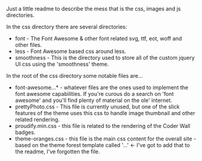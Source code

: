 Just a little readme to describe the mess that is the css, images and js directories.

In the css directory there are several directories:

* font - The Font Awesome & other font related svg, ttf, eot, woff and other files.
* less - Font Awesome based css around less.
* smoothness - This is the directory used to store all of the custom jquery UI css using the 'smoothness' theme.

In the root of the css directory some notable files are...

* font-awesome...* - whatever files are the ones used to implement the font awesome capabilities. If you're curous do a search on 'font awesome' and you'll find plenty of material on the ole' internet.
* prettyPhoto.css - This file is currently unused, but one of the slick features of the theme uses this css to handle image thumbnail and other related rendering.
* proudify.min.css - this file is related to the rendering of the Coder Wall badges.
* theme-oranges.css - this file is the main css content for the overall site - based on the theme forest template called '...' <- I've got to add that to the readme, I've forgotten the file.